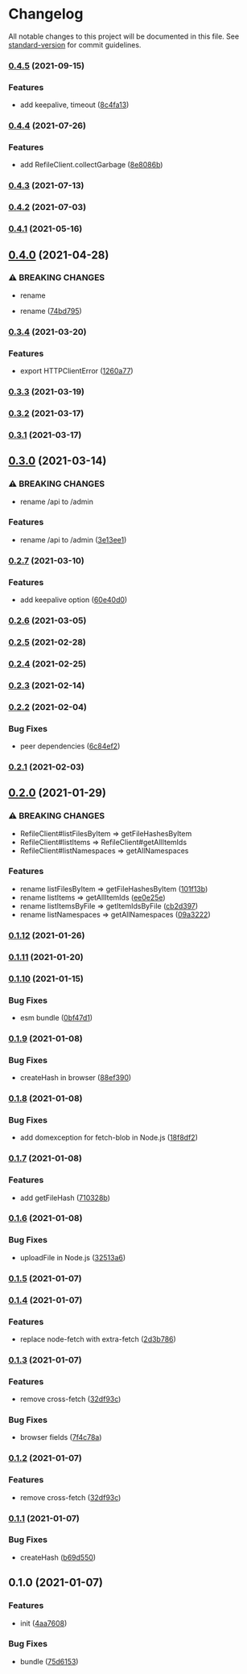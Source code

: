 # Changelog

All notable changes to this project will be documented in this file. See [standard-version](https://github.com/conventional-changelog/standard-version) for commit guidelines.

### [0.4.5](https://github.com/BlackGlory/refile-js/compare/v0.4.4...v0.4.5) (2021-09-15)


### Features

* add keepalive, timeout ([8c4fa13](https://github.com/BlackGlory/refile-js/commit/8c4fa13248894a609be7dff5170d6e96a1c88f0b))

### [0.4.4](https://github.com/BlackGlory/refile-js/compare/v0.4.3...v0.4.4) (2021-07-26)


### Features

* add RefileClient.collectGarbage ([8e8086b](https://github.com/BlackGlory/refile-js/commit/8e8086b34fed8ebd3f00f072b9c91b162c950887))

### [0.4.3](https://github.com/BlackGlory/refile-js/compare/v0.4.2...v0.4.3) (2021-07-13)

### [0.4.2](https://github.com/BlackGlory/refile-js/compare/v0.4.1...v0.4.2) (2021-07-03)

### [0.4.1](https://github.com/BlackGlory/refile-js/compare/v0.4.0...v0.4.1) (2021-05-16)

## [0.4.0](https://github.com/BlackGlory/refile-js/compare/v0.3.4...v0.4.0) (2021-04-28)


### ⚠ BREAKING CHANGES

* rename

* rename ([74bd795](https://github.com/BlackGlory/refile-js/commit/74bd79525783b1c9a909b9893913bf86c83acd31))

### [0.3.4](https://github.com/BlackGlory/refile-js/compare/v0.3.3...v0.3.4) (2021-03-20)


### Features

* export HTTPClientError ([1260a77](https://github.com/BlackGlory/refile-js/commit/1260a7715e994500f025ad9239024e6d3fe25627))

### [0.3.3](https://github.com/BlackGlory/refile-js/compare/v0.3.2...v0.3.3) (2021-03-19)

### [0.3.2](https://github.com/BlackGlory/refile-js/compare/v0.3.1...v0.3.2) (2021-03-17)

### [0.3.1](https://github.com/BlackGlory/refile-js/compare/v0.3.0...v0.3.1) (2021-03-17)

## [0.3.0](https://github.com/BlackGlory/refile-js/compare/v0.2.7...v0.3.0) (2021-03-14)


### ⚠ BREAKING CHANGES

* rename /api to /admin

### Features

* rename /api to /admin ([3e13ee1](https://github.com/BlackGlory/refile-js/commit/3e13ee17ec9c466638cc6b2f7ead1b5849e289b3))

### [0.2.7](https://github.com/BlackGlory/refile-js/compare/v0.2.6...v0.2.7) (2021-03-10)


### Features

* add keepalive option ([60e40d0](https://github.com/BlackGlory/refile-js/commit/60e40d043de46b6ecbefde38e4262f3c8d6e725a))

### [0.2.6](https://github.com/BlackGlory/refile-js/compare/v0.2.5...v0.2.6) (2021-03-05)

### [0.2.5](https://github.com/BlackGlory/refile-js/compare/v0.2.4...v0.2.5) (2021-02-28)

### [0.2.4](https://github.com/BlackGlory/refile-js/compare/v0.2.3...v0.2.4) (2021-02-25)

### [0.2.3](https://github.com/BlackGlory/refile-js/compare/v0.2.2...v0.2.3) (2021-02-14)

### [0.2.2](https://github.com/BlackGlory/refile-js/compare/v0.2.1...v0.2.2) (2021-02-04)


### Bug Fixes

* peer dependencies ([6c84ef2](https://github.com/BlackGlory/refile-js/commit/6c84ef21001af89c0f615e074da9246b24256475))

### [0.2.1](https://github.com/BlackGlory/refile-js/compare/v0.2.0...v0.2.1) (2021-02-03)

## [0.2.0](https://github.com/BlackGlory/refile-js/compare/v0.1.12...v0.2.0) (2021-01-29)


### ⚠ BREAKING CHANGES

* RefileClient#listFilesByItem => getFileHashesByItem
* RefileClient#listItems => RefileClient#getAllItemIds
* RefileClient#listNamespaces => getAllNamespaces

### Features

* rename listFilesByItem => getFileHashesByItem ([101f13b](https://github.com/BlackGlory/refile-js/commit/101f13b3c90288b3c4f5a73b8fbca9f74861de26))
* rename listItems => getAllItemIds ([ee0e25e](https://github.com/BlackGlory/refile-js/commit/ee0e25e9a3c407fefc16b8c19b00a883f43b0186))
* rename listItemsByFile => getItemIdsByFile ([cb2d397](https://github.com/BlackGlory/refile-js/commit/cb2d397bc36516778a658808f327c23891ec7db1))
* rename listNamespaces => getAllNamespaces ([09a3222](https://github.com/BlackGlory/refile-js/commit/09a32226e005cd94b357a70354efc731a0af3e68))

### [0.1.12](https://github.com/BlackGlory/refile-js/compare/v0.1.11...v0.1.12) (2021-01-26)

### [0.1.11](https://github.com/BlackGlory/refile-js/compare/v0.1.10...v0.1.11) (2021-01-20)

### [0.1.10](https://github.com/BlackGlory/refile-js/compare/v0.1.9...v0.1.10) (2021-01-15)


### Bug Fixes

* esm bundle ([0bf47d1](https://github.com/BlackGlory/refile-js/commit/0bf47d1bb1e301856e2926b25c64af93989b3f1f))

### [0.1.9](https://github.com/BlackGlory/refile-js/compare/v0.1.8...v0.1.9) (2021-01-08)


### Bug Fixes

* createHash in browser ([88ef390](https://github.com/BlackGlory/refile-js/commit/88ef390a11794397abd994ea1fc2c71f70d180dc))

### [0.1.8](https://github.com/BlackGlory/refile-js/compare/v0.1.7...v0.1.8) (2021-01-08)


### Bug Fixes

* add domexception for fetch-blob in Node.js ([18f8df2](https://github.com/BlackGlory/refile-js/commit/18f8df2d0db5b4167304c057ce749372713c9657))

### [0.1.7](https://github.com/BlackGlory/refile-js/compare/v0.1.6...v0.1.7) (2021-01-08)


### Features

* add getFileHash ([710328b](https://github.com/BlackGlory/refile-js/commit/710328b50dc963c8ee6451da24125fb7bef5988a))

### [0.1.6](https://github.com/BlackGlory/refile-js/compare/v0.1.5...v0.1.6) (2021-01-08)


### Bug Fixes

* uploadFile in Node.js ([32513a6](https://github.com/BlackGlory/refile-js/commit/32513a648c8bff60fc6197688cf69bbcff4c8615))

### [0.1.5](https://github.com/BlackGlory/refile-js/compare/v0.1.4...v0.1.5) (2021-01-07)

### [0.1.4](https://github.com/BlackGlory/refile-js/compare/v0.1.3...v0.1.4) (2021-01-07)


### Features

* replace node-fetch with extra-fetch ([2d3b786](https://github.com/BlackGlory/refile-js/commit/2d3b7861f21bc0c3598d21ca1c37fb692e10657e))

### [0.1.3](https://github.com/BlackGlory/refile-js/compare/v0.1.2...v0.1.3) (2021-01-07)


### Features

* remove cross-fetch ([32df93c](https://github.com/BlackGlory/refile-js/commit/32df93cd377778b9ca4c9cdc589bc9a193ec5839))


### Bug Fixes

* browser fields ([7f4c78a](https://github.com/BlackGlory/refile-js/commit/7f4c78ab73f6e9b9437b3526836544981be6d795))

### [0.1.2](https://github.com/BlackGlory/refile-js/compare/v0.1.1...v0.1.2) (2021-01-07)


### Features

* remove cross-fetch ([32df93c](https://github.com/BlackGlory/refile-js/commit/32df93cd377778b9ca4c9cdc589bc9a193ec5839))

### [0.1.1](https://github.com/BlackGlory/refile-js/compare/v0.1.0...v0.1.1) (2021-01-07)


### Bug Fixes

* createHash ([b69d550](https://github.com/BlackGlory/refile-js/commit/b69d550a2180a273ba95629d97acfd08c6a66b0c))

## 0.1.0 (2021-01-07)


### Features

* init ([4aa7608](https://github.com/BlackGlory/refile-js/commit/4aa76087e92d53e58908c25bd45bb21ef57897a5))


### Bug Fixes

* bundle ([75d6153](https://github.com/BlackGlory/refile-js/commit/75d6153e0fba6fb526e20e03af428230af0214ef))
